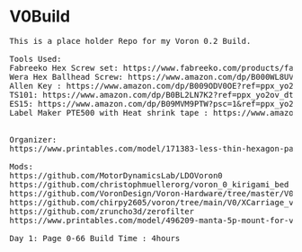 # V0Build

<pre>
This is a place holder Repo for my Voron 0.2 Build.

Tools Used:
Fabreeko Hex Screw set: https://www.fabreeko.com/products/fabreeko-precision-screw-driver-set-of-5?variant=38183379828934
Wera Hex Ballhead Screw: https://www.amazon.com/dp/B000WL8UV8?ref=ppx_yo2ov_dt_b_product_details&th=1
Allen Key : https://www.amazon.com/dp/B009ODV0OE?ref=ppx_yo2ov_dt_b_product_details&th=1
TS101: https://www.amazon.com/dp/B0BL2LN7K2?ref=ppx_yo2ov_dt_b_product_details&th=1
ES15: https://www.amazon.com/dp/B09MVM9PTW?psc=1&ref=ppx_yo2ov_dt_b_product_details
Label Maker PTE500 with Heat shrink tape : https://www.amazon.com/dp/B00KHVE28S?psc=1&ref=ppx_yo2ov_dt_b_product_details & https://www.amazon.com/dp/B08XW7JHW9?ref=ppx_yo2ov_dt_b_product_details&th=1


Organizer: 
https://www.printables.com/model/171383-less-thin-hexagon-parts-tray/files

Mods:
https://github.com/MotorDynamicsLab/LDOVoron0
https://github.com/christophmuellerorg/voron_0_kirigami_bed
https://github.com/VoronDesign/Voron-Hardware/tree/master/V0-Umbilical
https://github.com/chirpy2605/voron/tree/main/V0/XCarriage_v0_2
https://github.com/zruncho3d/zerofilter
https://www.printables.com/model/496209-manta-5p-mount-for-voron0x

Day 1: Page 0-66 Build Time : 4hours

</pre>
